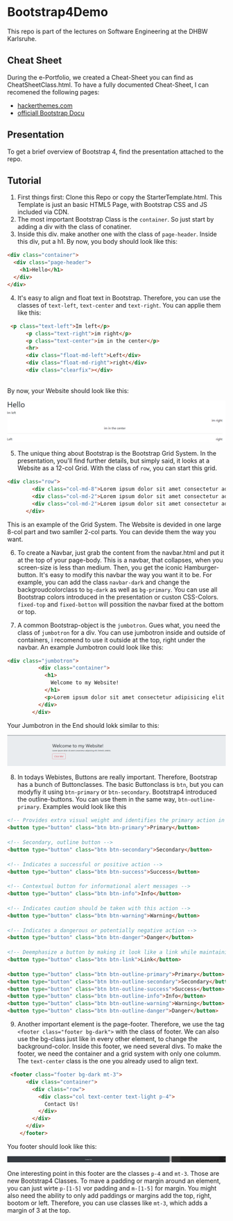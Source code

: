 # Bootstrap4Demo
This repo is part of the lectures on Software Engineering at the DHBW Karlsruhe.

## Cheat Sheet 
During the e-Portfolio, we created a Cheat-Sheet you can find as CheatSheetClass.html.
To have a fully documented Cheat-Sheet, I can recomened the following pages:
* [hackerthemes.com](https://hackerthemes.com/bootstrap-cheatsheet/)
* [officiall Bootstrap Docu](http://getbootstrap.com/docs/4.0/components/alerts/)

## Presentation
To get a brief overview of Bootstrap 4, find the presentation attached to the repo.

## Tutorial
1. First things first: Clone this Repo or copy the StarterTemplate.html. This Template is just an basic HTML5 Page, with Bootstrap CSS and JS included via CDN.
2. The most important Bootstrap Class is the `container`. So just start by adding a div with the class of conatiner.
3. Inside this div. make another one with the class of `page-header`. Inside this div, put a h1. By now, you body should look like this:
```html
<div class="container">
  <div class="page-header">
    <h1>Hello</h1>
  </div>
</div>
  ```
4. It's easy to align and float text in Bootstrap. Therefore, you can use the classes of `text-left`, `text-center` and `text-right`. You can applie them like this:
```html
 <p class="text-left">Im left</p>
      <p class="text-right">im right</p>
      <p class="text-center">im in the center</p>
      <hr>
      <div class="float-md-left">Left</div>
      <div class="float-md-right">right</div>
      <div class="clearfix"></div>
      
 ```
 By now, your Website should look like this:
 
 
 ![alt text](https://github.com/Toaster996/Bootstrap4Demo/blob/master/pictures/align.PNG "Align Text")
 
 
5. The unique thing about Bootstrap is the Bootstrap Grid System. In the presentation, you'll find further details, but simply said, it looks at a Website as a 12-col Grid. With the class of `row`, you can start this grid.
```html
<div class="row">
        <div class="col-md-8">Lorem ipsum dolor sit amet consectetur adipisicing elit. Quisquam provident in maiores saepe soluta iusto molestias illum reprehenderit, odio minus?</div>
        <div class="col-md-2">Lorem ipsum dolor sit amet consectetur adipisicing elit. Sequi accusantium qui doloribus natus deserunt ipsa esse amet eum saepe blanditiis.</div>
        <div class="col-md-2">Lorem ipsum dolor sit amet consectetur adipisicing elit. Sequi accusantium qui doloribus natus deserunt ipsa esse amet eum saepe blanditiis.</div>
      </div>
```
This is an example of the Grid System. The Website is devided in one large 8-col part and two samller 2-col parts. You can devide them the way you want.

6. To create a Navbar, just grab the content from the navbar.html and put it at the top of your page-body. This is a navbar, that collapses, when you screen-size is less than medium. Then, you get the iconic Hamburger-button. It's easy to modify this navbar the way you want it to be. For example, you can add the class `navbar-dark` and change the backgroudcolorclass to `bg-dark` as well as `bg-primary`. You can use all Bootstrap colors introduced in the presentation or custon CSS-Colors. `fixed-top` and `fixed-botton` will possition the navbar fixed at the bottom or top.

7. A common Bootstrap-object is the `jumbotron`. Gues what, you need the class of `jumbotron` for a div. You can use jumbotron inside and outside of containers, i recomend to use it outside at the top, right under the navbar.
An example Jumbotron could look like this:
```html
<div class="jumbotron">
          <div class="container">
            <h1>
              Welcome to my Website!
            </h1>
            <p>Lorem ipsum dolor sit amet consectetur adipisicing elit. Deleniti, debitis.</p>
          </div>
        </div>
```

Your Jumbotron in the End should lokk similar to this:
 
 ![alt text](https://github.com/Toaster996/Bootstrap4Demo/blob/master/pictures/jumbotron.PNG "Jumbotron")

8. In todays Webistes, Buttons are really important. Therefore, Bootstrap has a bunch of Buttonclasses. The basic Buttonclass is `btn`, but you can modyfiy it using `btn-primary` or `btn-secondary`. Bootstrap4 introduced the outline-buttons. You can use them in the same way, `btn-outline-primary`. 
Examples would look like this
```html
<!-- Provides extra visual weight and identifies the primary action in a set of buttons -->
<button type="button" class="btn btn-primary">Primary</button>

<!-- Secondary, outline button -->
<button type="button" class="btn btn-secondary">Secondary</button>

<!-- Indicates a successful or positive action -->
<button type="button" class="btn btn-success">Success</button>

<!-- Contextual button for informational alert messages -->
<button type="button" class="btn btn-info">Info</button>

<!-- Indicates caution should be taken with this action -->
<button type="button" class="btn btn-warning">Warning</button>

<!-- Indicates a dangerous or potentially negative action -->
<button type="button" class="btn btn-danger">Danger</button>

<!-- Deemphasize a button by making it look like a link while maintaining button behavior -->
<button type="button" class="btn btn-link">Link</button>

<button type="button" class="btn btn-outline-primary">Primary</button>
<button type="button" class="btn btn-outline-secondary">Secondary</button>
<button type="button" class="btn btn-outline-success">Success</button>
<button type="button" class="btn btn-outline-info">Info</button>
<button type="button" class="btn btn-outline-warning">Warning</button>
<button type="button" class="btn btn-outline-danger">Danger</button>
```

9. Another important element is the page-footer. Therefore, we use the tag `<footer class="footer bg-dark">` with the class of footer. We can also use the bg-class just like in every other element, to change the background-color. 
Inside this footer, we need several divs. To make the footer, we need the container and a grid system with only one columm. The `text-center` class is the one you already used to align text. 
```html
 <footer class="footer bg-dark mt-3">
      <div class="container">
        <div class="row">
          <div class="col text-center text-light p-4">
            Contact Us!
          </div>
        </div>
      </div>
    </footer>
```
You footer should look like this:
 
 ![alt text](https://github.com/Toaster996/Bootstrap4Demo/blob/master/pictures/footer.PNG "Footer")
 
One interesting point in this footer are the classes `p-4` and `mt-3`. Those are new Bootstrap4 Classes. To mave a padding or margin around an element, you can just wirte `p-[1-5]` vor padding and `m-[1-5]` for margin. You might also need the ability to only add paddings or margins add the top, right, bootom or left. Therefore, you can use classes like `mt-3`, which adds a margin of 3 at the top.

